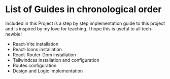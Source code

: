 # List of Guides in chronological order
Included in this Project is a step by step implementation guide to this project and is inspired by my love for teaching.
I hope this is useful to all tech-newbie!

- React-Vite installation
- React-Icons installation
- React-Router-Dom installation
- Tailwindcss installation and configuration
- Routes configuration
- Design and Logic implementation
